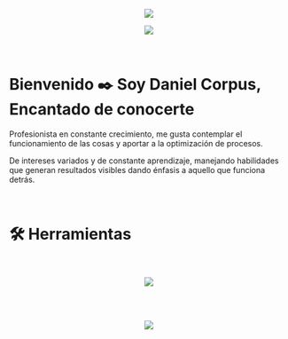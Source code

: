 <p align="center">
  <img src="https://capsule-render.vercel.app/api?type=waving&color=timeGradient&height=200&section=header&text=QA_Tester&animation=twinkling&fontSize=45"/>
</p>
<p align="center">
  <a href="https://www.linkedin.com/in/daniel-corpus-410b12117">
    <img src="https://img.shields.io/badge/linkedin-%230077B5.svg?style=for-the-badge&logo=linkedin&logoColor=white">
    </img>
  </a>
</p>
<br>

#  Bienvenido ✒️ Soy Daniel Corpus, Encantado de conocerte

Profesionista en constante crecimiento, me gusta contemplar el funcionamiento de las cosas y aportar a la optimización de procesos.

De intereses variados y de constante aprendizaje, manejando habilidades que generan resultados visibles dando énfasis a aquello que funciona detrás.

<br>

# 🛠️ Herramientas
<br>
<p align="center">
    <img src="https://skillicons.dev/icons?i=git,postgres,postman,py,html,css,androidstudio,pycharm,vscode" />
</p>

<br><br>

<p align="center">
  <img src="https://github-readme-stats.vercel.app/api/top-langs/?username=North-Glow&theme=blue-green"/>
</p>
